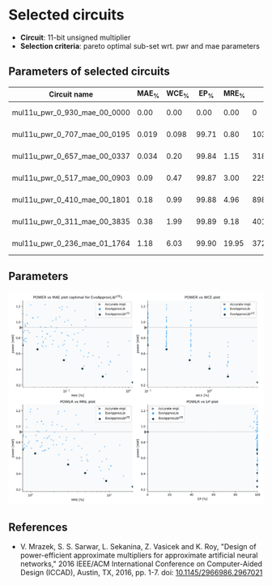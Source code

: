
Selected circuits
===================
 - **Circuit**: 11-bit unsigned multiplier
 - **Selection criteria**: pareto optimal sub-set wrt. pwr and mae parameters

Parameters of selected circuits
----------------------------

| Circuit name | MAE<sub>%</sub> | WCE<sub>%</sub> | EP<sub>%</sub> | MRE<sub>%</sub> | MSE | Download |
| --- |  --- | --- | --- | --- | --- | --- | 
| mul11u_pwr_0_930_mae_00_0000 | 0.00 | 0.00 | 0.00 | 0.00 | 0 |  [[Verilog<sub>generic</sub>](mul11u_pwr_0_930_mae_00_0000_gen.v)]  [[C](mul11u_pwr_0_930_mae_00_0000.c)] |
| mul11u_pwr_0_707_mae_00_0195 | 0.019 | 0.098 | 99.71 | 0.80 | 10360.917e2 |  [[Verilog<sub>generic</sub>](mul11u_pwr_0_707_mae_00_0195_gen.v)]  [[C](mul11u_pwr_0_707_mae_00_0195.c)] |
| mul11u_pwr_0_657_mae_00_0337 | 0.034 | 0.20 | 99.84 | 1.15 | 31888.497e2 |  [[Verilog<sub>generic</sub>](mul11u_pwr_0_657_mae_00_0337_gen.v)]  [[C](mul11u_pwr_0_657_mae_00_0337.c)] |
| mul11u_pwr_0_517_mae_00_0903 | 0.09 | 0.47 | 99.87 | 3.00 | 22556.998e3 |  [[Verilog<sub>generic</sub>](mul11u_pwr_0_517_mae_00_0903_gen.v)]  [[C](mul11u_pwr_0_517_mae_00_0903.c)] |
| mul11u_pwr_0_410_mae_00_1801 | 0.18 | 0.99 | 99.88 | 4.96 | 89807.495e3 |  [[Verilog<sub>generic</sub>](mul11u_pwr_0_410_mae_00_1801_gen.v)]  [[C](mul11u_pwr_0_410_mae_00_1801.c)] |
| mul11u_pwr_0_311_mae_00_3835 | 0.38 | 1.99 | 99.89 | 9.18 | 40139.971e4 |  [[Verilog<sub>generic</sub>](mul11u_pwr_0_311_mae_00_3835_gen.v)]  [[C](mul11u_pwr_0_311_mae_00_3835.c)] |
| mul11u_pwr_0_236_mae_01_1764 | 1.18 | 6.03 | 99.90 | 19.95 | 37290.89e5 |  [[Verilog<sub>generic</sub>](mul11u_pwr_0_236_mae_01_1764_gen.v)]  [[C](mul11u_pwr_0_236_mae_01_1764.c)] |
    
Parameters
--------------
![Parameters figure](fig.png)

References
--------------
   - V. Mrazek, S. S. Sarwar, L. Sekanina, Z. Vasicek and K. Roy, "Design of power-efficient approximate multipliers for approximate artificial neural networks," 2016 IEEE/ACM International Conference on Computer-Aided Design (ICCAD), Austin, TX, 2016, pp. 1-7. doi: [10.1145/2966986.2967021](https://dx.doi.org/10.1145/2966986.2967021)

             